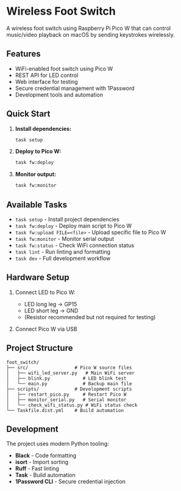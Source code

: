 # Wireless Foot Switch

A wireless foot switch using Raspberry Pi Pico W that can control music/video playback on macOS by sending keystrokes wirelessly.

## Features

- WiFi-enabled foot switch using Pico W
- REST API for LED control
- Web interface for testing
- Secure credential management with 1Password
- Development tools and automation

## Quick Start

1. **Install dependencies:**

   ```bash
   task setup
   ```

1. **Deploy to Pico W:**

   ```bash
   task fw:deploy
   ```

1. **Monitor output:**
   ```bash
   task fw:monitor
   ```

## Available Tasks

- `task setup` - Install project dependencies
- `task fw:deploy` - Deploy main script to Pico W
- `task fw:upload FILE=<file>` - Upload specific file to Pico W
- `task fw:monitor` - Monitor serial output
- `task fw:status` - Check WiFi connection status
- `task lint` - Run linting and formatting
- `task dev` - Full development workflow

## Hardware Setup

1. Connect LED to Pico W:

   - LED long leg → GP15
   - LED short leg → GND
   - (Resistor recommended but not required for testing)

2. Connect Pico W via USB

## Project Structure

```
foot_switch/
├── src/                 # Pico W source files
│   ├── wifi_led_server.py   # Main WiFi server
│   ├── blink.py            # LED blink test
│   └── main.py             # Backup main file
├── scripts/             # Development scripts
│   ├── restart_pico.py     # Restart Pico W
│   ├── monitor_serial.py   # Serial monitor
│   └── check_wifi_status.py # WiFi status check
└── Taskfile.dist.yml    # Build automation
```

## Development

The project uses modern Python tooling:

- **Black** - Code formatting
- **isort** - Import sorting
- **Ruff** - Fast linting
- **Task** - Build automation
- **1Password CLI** - Secure credential injection

